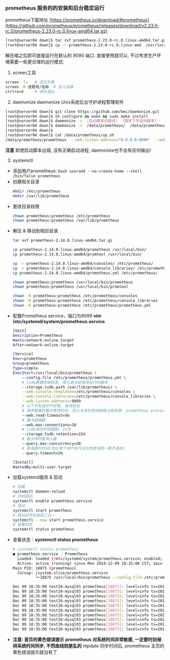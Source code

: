 ### prometheus 服务的的安装和后台稳定运行

prometheus下载地址
[https://prometheus.io/download/#prometheus](https://github.com/prometheus/prometheus/releases/download/v2.23.0-rc.0/prometheus-2.23.0-rc.0.linux-amd64.tar.gz)

```bash
[root@server04 down]$ tar zxf prometheus-2.23.0-rc.0.linux-amd64.tar.gz
[root@server04 down]$ cp -r prometheus-2.23.0-rc.0.linux-amd  /usr/local/
```

解压缩之后即可直接运行在默认的 9090 端口. 直接使用就可以, 不过考虑生产环境需要一些更合理的运行模式:
1. screen工具
```bash
screen -ls   # 显示列表
screen -R 进程号/名称  # 进入后端
ctrl+a+d     # 保存退出
```
2. daemonize
daemonize Unix系统后台守护进程管理软件
```bash
[root@server04 down]$ git clone https://github.com/bmc/daemonize.git
[root@server04 down]$ sh configure && make && sudo make install
[root@server04 down]$ daemonize -c  [启动脚本的路径]  [路径下的启动脚本]
[root@server04 down]$ daemonize -c  /data/prometheus/  /data/prometheus/up.sh
[root@server04 down]$
[root@server04 down]$ cat /data/prometheus/up.sh
/data/prometheus/prometheus  --web.listen-address="0.0.0.0:9090"  --web.read-timeout=5m  --web.max-connections=10  --storage.tsdb.retention=15d   --storage.tsdb.path="/data/prometheus/data/"  --query.max-concurrency=20  --query.timeout=2m
```
**注意**
即使启动脚本出错, 没有正确启动进程,  daemonize也不会有任何输出!

3. systemctl
  - 添加用户prometheus:
    ```bash useradd --no-create-home --shell /bin/false prometheus```
  - 创建相关目录
    ```bash
    mkdir /etc/prometheus
    mkdir /var/lib/prometheus
    ```
  - 更改目录权限
    ```bash
    chown prometheus:prometheus /etc/prometheus
    chown prometheus:prometheus /var/lib/prometheus
    ```
  - 解压 & 移动到相应目录
    ```bash
    tar xvf prometheus-2.14.0.linux-amd64.tar.gz

    cp prometheus-2.14.0.linux-amd64/prometheus /usr/local/bin/
    cp prometheus-2.14.0.linux-amd64/promtool /usr/local/bin/

    cp -r prometheus-2.14.0.linux-amd64/consoles/ /etc/prometheus/
    cp -r prometheus-2.14.0.linux-amd64/console_libraries/ /etc/prometheus/
    cp prometheus-2.14.0.linux-amd64/prometheus.yml /etc/prometheus/

    chown prometheus:prometheus /usr/local/bin/prometheus
    chown prometheus:prometheus /usr/local/bin/promtool

    chown -R prometheus:prometheus /etc/prometheus/consoles
    chown -R prometheus:prometheus /etc/prometheus/console_libraries
    chown -R prometheus:prometheus /etc/prometheus/prometheus.yml
    ```
  - 配置Prometheus service，端口为9099
    **vim /etc/systemd/system/prometheus.service**
    ```bash
    [Unit]
    Description=Prometheus
    Wants=network-online.target
    After=network-online.target

    [Service]
    User=prometheus
    Group=prometheus
    Type=simple
    ExecStart=/usr/local/bin/prometheus \
        --config.file /etc/prometheus/prometheus.yml \
        # tsdb数据存储目录, 默认是当前程序运行的路径
        --storage.tsdb.path /var/lib/prometheus/ \
        --web.console.templates=/etc/prometheus/consoles \
        --web.console.libraries=/etc/prometheus/console_libraries \
        --web.listen-address=:9099
        # 以下不知道好不好使, 有待验证
        # 请求链接的最大等待时间, 防止太多的空闲链接占用资源: prometheus process > GET PUSH
        --web.read-timeout=5m
        # 最大链接数
        --web.max-connections=10
        # tsdb保存时间期限: 15天
        --storage.tsdb.retention=15d
        # 最大同时查询人数
        --query.max-concurrency=20
        # 查询超时时间(防止单个用户执行过大的查询而一直不退出)
        --query.timeout=2m

    [Install]
    WantedBy=multi-user.target
    ```
  - 加载systemd服务 & 启动
    ```bash
    # 加载
    systemctl daemon-reload
    # 开机启动
    systemctl enable prometheus.service
    # 启动
    systemctl start prometheus
    # 启动并开机自启二合一
    systemctl --now start prometheus.service
    # 查看状态
    systemctl status prometheus
    ```
  - 查看状态：**systemctl status prometheus**
    ```bash
    # systemctl status prometheus
    ● prometheus.service - Prometheus
      Loaded: loaded (/etc/systemd/system/prometheus.service; enabled; vendor preset: disabled)
      Active: active (running) since Mon 2019-12-09 18:35:00 CST; 1min 8s ago
    Main PID: 18875 (prometheus)
      CGroup: /system.slice/prometheus.service
              └─18875 /usr/local/bin/prometheus --config.file /etc/prometheus/prometheus.yml --storage.tsdb.path /var/lib/prometheus/ --web.console.templates=/etc/prometheus/consoles --web.console.librari...

    Dec 09 18:35:00 test26-mysql03 prometheus[18875]: level=info ts=2019-12-09T10:35:00.175Z caller=head.go:583 component=tsdb msg="WAL segment loaded" segment=4 maxSegment=8
    Dec 09 18:35:00 test26-mysql03 prometheus[18875]: level=info ts=2019-12-09T10:35:00.175Z caller=head.go:583 component=tsdb msg="WAL segment loaded" segment=5 maxSegment=8
    Dec 09 18:35:00 test26-mysql03 prometheus[18875]: level=info ts=2019-12-09T10:35:00.176Z caller=head.go:583 component=tsdb msg="WAL segment loaded" segment=6 maxSegment=8
    Dec 09 18:35:00 test26-mysql03 prometheus[18875]: level=info ts=2019-12-09T10:35:00.178Z caller=head.go:583 component=tsdb msg="WAL segment loaded" segment=7 maxSegment=8
    Dec 09 18:35:00 test26-mysql03 prometheus[18875]: level=info ts=2019-12-09T10:35:00.178Z caller=head.go:583 component=tsdb msg="WAL segment loaded" segment=8 maxSegment=8
    Dec 09 18:35:00 test26-mysql03 prometheus[18875]: level=info ts=2019-12-09T10:35:00.180Z caller=main.go:672 fs_type=EXT4_SUPER_MAGIC
    Dec 09 18:35:00 test26-mysql03 prometheus[18875]: level=info ts=2019-12-09T10:35:00.180Z caller=main.go:673 msg="TSDB started"
    Dec 09 18:35:00 test26-mysql03 prometheus[18875]: level=info ts=2019-12-09T10:35:00.180Z caller=main.go:743 msg="Loading configuration file" filename=/etc/prometheus/prometheus.yml
    Dec 09 18:35:00 test26-mysql03 prometheus[18875]: level=info ts=2019-12-09T10:35:00.182Z caller=main.go:771 msg="Completed loading of configuration file" filename=/etc/prometheus/prometheus.yml
    Dec 09 18:35:00 test26-mysql03 prometheus[18875]: level=info ts=2019-12-09T10:35:00.182Z caller=main.go:626 msg="Server is ready to receive web requests."
    ```
  - **注意: 首页的黄色错误提示**
  **prometheus 对系统时间非常敏感, 一定要时刻保持系统时间同步, 不然曲线则是乱的**
  ntpdate 同步时间后, prometheus 主页的黄色错误提示就没有了
